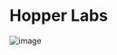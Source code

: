 # Hopper Labs

![image](https://user-images.githubusercontent.com/104687767/166610876-acfd895a-6069-4c94-80f2-b71235e80b7e.png)
